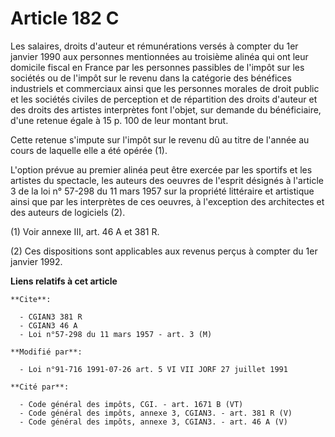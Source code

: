 # Article 182 C

Les salaires, droits d'auteur et rémunérations versés à compter du 1er janvier 1990 aux personnes mentionnées au troisième
alinéa qui ont leur domicile fiscal en France par les personnes passibles de l'impôt sur les sociétés ou de l'impôt sur le
revenu dans la catégorie des bénéfices industriels et commerciaux ainsi que les personnes morales de droit public et les
sociétés civiles de perception et de répartition des droits d'auteur et des droits des artistes interprètes font l'objet, sur
demande du bénéficiaire, d'une retenue égale à 15 p. 100 de leur montant brut.

Cette retenue s'impute sur l'impôt sur le revenu dû au titre de l'année au cours de laquelle elle a été opérée (1).

L'option prévue au premier alinéa peut être exercée par les sportifs et les artistes du spectacle, les auteurs des oeuvres de
l'esprit désignés à l'article 3 de la loi n° 57-298 du 11 mars 1957 sur la propriété littéraire et artistique ainsi que par
les interprètes de ces oeuvres, à l'exception des architectes et des auteurs de logiciels (2).

(1) Voir annexe III, art. 46 A et 381 R.

(2) Ces dispositions sont applicables aux revenus perçus à compter du 1er janvier 1992.

**Liens relatifs à cet article**

	**Cite**:

	  - CGIAN3 381 R
	  - CGIAN3 46 A
	  - Loi n°57-298 du 11 mars 1957 - art. 3 (M)

	**Modifié par**:

	  - Loi n°91-716 1991-07-26 art. 5 VI VII JORF 27 juillet 1991

	**Cité par**:

	  - Code général des impôts, CGI. - art. 1671 B (VT)
	  - Code général des impôts, annexe 3, CGIAN3. - art. 381 R (V)
	  - Code général des impôts, annexe 3, CGIAN3. - art. 46 A (V)

